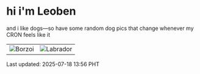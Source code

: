 # hi i'm Leoben

and i like dogs—so have some random dog pics that change whenever my CRON feels like it

|  |  |
|--------|----------|
| ![Borzoi](https://random-dog-vercel.vercel.app/api/random-borzoi?v=1752818162) | ![Labrador](https://random-dog-vercel.vercel.app/api/random-labrador?v=1752818162) |

Last updated: 2025-07-18 13:56 PHT
